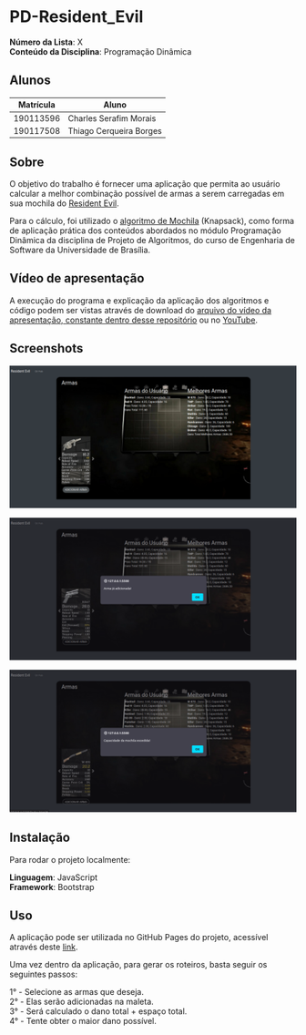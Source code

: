 # PD-Resident_Evil

**Número da Lista**: X<br>
**Conteúdo da Disciplina**: Programação Dinâmica<br>

## Alunos

| Matrícula | Aluno                   |
| --------- | ----------------------- |
| 190113596 | Charles Serafim Morais  |
| 190117508 | Thiago Cerqueira Borges |


## Sobre 

O objetivo do trabalho é fornecer uma aplicação que permita ao usuário calcular a melhor combinação possível de armas a serem carregadas em sua mochila do [Resident Evil](https://pt.wikipedia.org/wiki/Resident_Evil).

Para o cálculo, foi utilizado o [algoritmo de Mochila](https://pt.wikipedia.org/wiki/Problema_da_mochila) (Knapsack), como forma de aplicação prática dos conteúdos abordados no módulo Programação Dinâmica da disciplina de Projeto de Algoritmos, do curso de Engenharia de Software da Universidade de Brasília.

## Vídeo de apresentação

A execução do programa e explicação da aplicação dos algoritmos e código podem ser vistas através de download do [arquivo do vídeo da apresentação, constante dentro desse repositório](https://github.com/projeto-de-algoritmos/Grafos2_Amazon-Boat-Tour/blob/master/Apresenta%C3%A7%C3%A3o_Trabalho_Grafos_2_Amazon_Boat_Tour.mp4) ou no [YouTube](https://www.youtube.com/watch?v=8hWu22xi3HM).


## Screenshots

![Alt text](https://raw.githubusercontent.com/projeto-de-algoritmos/PD-Resident_Evil/main/img/Captura%20de%20tela%20de%202023-12-12%2000-12-31.png)

![Alt text](https://raw.githubusercontent.com/projeto-de-algoritmos/PD-Resident_Evil/main/img/Captura%20de%20tela%20de%202023-12-12%2000-14-34.png)

![Alt text](https://raw.githubusercontent.com/projeto-de-algoritmos/PD-Resident_Evil/main/img/Captura%20de%20tela%20de%202023-12-12%2000-15-13.png)

## Instalação 

Para rodar o projeto localmente:

**Linguagem**: JavaScript <br>
**Framework**: Bootstrap <br>

## Uso 

A aplicação pode ser utilizada no GitHub Pages do projeto, acessível através deste [link](https://projeto-de-algoritmos.github.io/PD-Resident_Evil/).

Uma vez dentro da aplicação, para gerar os roteiros, basta seguir os seguintes passos:

1° - Selecione as armas que deseja.<br>
2° - Elas serão adicionadas na maleta.<br>
3° - Será calculado o dano total + espaço total.<br>
4° - Tente obter o maior dano possível.<br>
